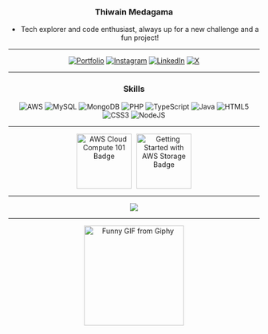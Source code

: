 <div align="center">

### Thiwain Medagama

- Tech explorer and code enthusiast, always up for a new challenge and a fun project!

----

[![Portfolio](https://img.shields.io/badge/🐼-Portfolio-%23E4405F.svg?logo=Portfoliod&logoColor=white)](https://www.thiwain.com/) [![Instagram](https://img.shields.io/badge/Instagram-%23E4405F.svg?logo=Instagram&logoColor=white)](https://instagram.com/thiwain.m) [![LinkedIn](https://img.shields.io/badge/LinkedIn-%230077B5.svg?logo=linkedin&logoColor=white)](https://linkedin.com/in/thiwain-medagama) [![X](https://img.shields.io/badge/X-black.svg?logo=X&logoColor=white)](https://x.com/ThiwainM) 

----

### Skills

![AWS](https://img.shields.io/badge/AWS-%23FF9900.svg?style=for-the-badge&logo=amazon-aws&logoColor=white) ![MySQL](https://img.shields.io/badge/mysql-4479A1.svg?style=for-the-badge&logo=mysql&logoColor=white) ![MongoDB](https://img.shields.io/badge/MongoDB-%234ea94b.svg?style=for-the-badge&logo=mongodb&logoColor=white) ![PHP](https://img.shields.io/badge/php-%23777BB4.svg?style=for-the-badge&logo=php&logoColor=white) ![TypeScript](https://img.shields.io/badge/typescript-%23007ACC.svg?style=for-the-badge&logo=typescript&logoColor=white) ![Java](https://img.shields.io/badge/java-%23ED8B00.svg?style=for-the-badge&logo=openjdk&logoColor=white) ![HTML5](https://img.shields.io/badge/html5-%23E34F26.svg?style=for-the-badge&logo=html5&logoColor=white) ![CSS3](https://img.shields.io/badge/css3-%231572B6.svg?style=for-the-badge&logo=css3&logoColor=white) ![NodeJS](https://img.shields.io/badge/node.js-6DA55F?style=for-the-badge&logo=node.js&logoColor=white)

----

<div style="display: flex; justify-content: center; gap: 10px;">
    <img src="https://images.credly.com/size/340x340/images/8d67bbf4-128b-4141-b5f1-1bc61bbfbaa6/image.png" alt="AWS Cloud Compute 101 Badge" width="110px">
    <img src="https://images.credly.com/size/340x340/images/5bf37709-4b69-4cdc-9edc-af7b3370d427/image.png" alt="Getting Started with AWS Storage Badge" width="110px">
</div>

----

[![](https://visitcount.itsvg.in/api?id=Thiwain&icon=0&color=0)](https://visitcount.itsvg.in)

----

<a href="https://giphy.com/gifs/13HgwGsXF0aiGY">
    <img src="https://media.giphy.com/media/13HgwGsXF0aiGY/giphy.gif" width="200px" alt="Funny GIF from Giphy">
</a>

</div>
